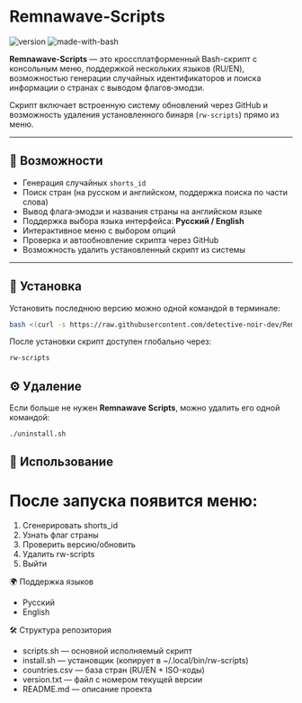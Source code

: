 # Remnawave-Scripts

![version](https://img.shields.io/badge/version-0.0.8-blue)
![made-with-bash](https://img.shields.io/badge/made%20with-bash-green)

**Remnawave-Scripts** — это кроссплатформенный Bash-скрипт с консольным меню, поддержкой нескольких языков (RU/EN), возможностью генерации случайных идентификаторов и поиска информации о странах с выводом флагов‑эмодзи.  

Скрипт включает встроенную систему обновлений через GitHub и возможность удаления установленного бинаря (`rw-scripts`) прямо из меню.

---

## 📌 Возможности

- Генерация случайных `shorts_id`
- Поиск стран (на русском и английском, поддержка поиска по части слова)
- Вывод флага‑эмодзи и названия страны на английском языке
- Поддержка выбора языка интерфейса: **Русский / English**
- Интерактивное меню с выбором опций
- Проверка и автообновление скрипта через GitHub
- Возможность удалить установленный скрипт из системы

---

## 🚀 Установка

Установить последнюю версию можно одной командой в терминале:

```bash
bash <(curl -s https://raw.githubusercontent.com/detective-noir-dev/Remnawave-Scripts/main/install.sh)
```
После установки скрипт доступен глобально через:
```bash
rw-scripts
```
## ⚙️ Удаление

Если больше не нужен **Remnawave Scripts**, можно удалить его одной командой:
```bash
./uninstall.sh
```

## 📖 Использование
После запуска появится меню:
===============================
1) Сгенерировать shorts_id
2) Узнать флаг страны
3) Проверить версию/обновить
4) Удалить rw-scripts
0) Выйти

🌍 Поддержка языков
- Русский
- English

🛠️ Структура репозитория
- scripts.sh — основной исполняемый скрипт
- install.sh — установщик (копирует в ~/.local/bin/rw-scripts)
- countries.csv — база стран (RU/EN + ISO-коды)
- version.txt — файл с номером текущей версии
- README.md — описание проекта
